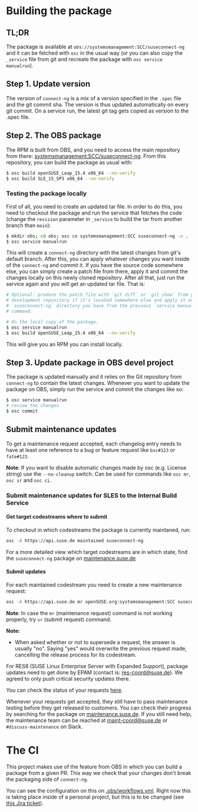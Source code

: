 # Building the package
## TL;DR

The package is available at `obs://systemsmanagement:SCC/suseconnect-ng` and it
can be fetched with `osc` in the usual way (or you can also copy the `_service`
file from git and recreate the package with `osc service manualrun`).

## Step 1. Update version

The version of `connect-ng` is a mix of a version specified in the `.spec` file
and the git commit sha. The version is thus updated automatically on every git
commit. On a service run, the latest git tag gets copied as version to the .spec file.

## Step 2. The OBS package

The RPM is built from OBS, and you need to access the main repository from
there:
[systemsmanagement:SCC/suseconnect-ng](https://build.opensuse.org/package/show/systemsmanagement:SCC/suseconnect-ng).
From this repository, you can build the package as usual with:

```bash
$ osc build openSUSE_Leap_15.4 x86_64 --no-verify
$ osc build SLE_15_SP3 x86_64 --no-verify
```

### Testing the package locally

First of all, you need to create an updated tar file. In order to do this, you
need to checkout the package and run the service that fetches the code (change the
`revision` parameter in `_service` to build the tar from another branch than `main`):

```bash
$ mkdir obs; cd obs; osc co systemsmanagement:SCC suseconnect-ng -o .
$ osc service manualrun
```

This will create a `connect-ng` directory with the latest changes from git's
default branch. After this, you can apply whatever changes you want inside of
the `connect-ng` and commit it. If you have the source code somewhere else, you
can simply create a patch file from there, apply it and commit the changes
locally on this newly cloned repository. After all that, just run the service
again and you will get an updated tar file. That is:

```bash
# Optional: produce the patch file with `git diff` or `git show` from your
# development repository if it's located somewhere else and apply it on the
# `suseconnect-ng` directory you have from the previous `service manualrun`
# command.

# On the local copy of the package.
$ osc service manualrun
$ osc build openSUSE_Leap_15.4 x86_64 --no-verify
```

This will give you an RPM you can install locally.

## Step 3. Update package in OBS devel project

The package is updated manually and it relies on the Git repository from
`connect-ng` to contain the latest changes. Whenever you want to update the
package on OBS, simply run the service and commit the changes like so:

```bash
$ osc service manualrun
# review the changes
$ osc commit
```

## Submit maintenance updates

To get a maintenance request accepted, each changelog entry needs to have at
least one reference to a bug or feature request like `bsc#123` or `fate#123`.

**Note**: If you want to disable automatic changes made by osc (e.g. License
string) use the `--no-cleanup` switch. Can be used for commands like `osc mr`,
`osc sr` and `osc ci`.

### Submit maintenance updates for SLES to the Internal Build Service

#### Get target codestreams where to submit

To checkout in which codestreams the package is currently maintaned, run:

```bash
osc -A https://api.suse.de maintained suseconnect-ng
```

For a more detailed view which target codestreams are in which state, find the
`suseconnect-ng` package on
[maintenance.suse.de](https://maintenance.suse.de/maintained/)

#### Submit updates

For each maintained codestream you need to create a new maintenance request:

```bash
osc -A https://api.suse.de mr openSUSE.org:systemsmanagement:SCC suseconnect-ng SUSE:SLE-15-SP4:GA
```

**Note**: In case the `mr` (maintenance request) command is not working
properly, try `sr` (submit request) command.

**Note:**

* When asked whether or not to supersede a request, the answer is usually "no".
  Saying "yes" would overwrite the previous request made, cancelling the release
  process for its codestream.

For RES8 (SUSE Linux Enterprise Server with Expanded Support), package updates
need to get done by EPAM (contact is: res-coord@suse.de). We agreed to only push
critical security updates there.

You can check the status of your requests
[here](https://build.opensuse.org/package/requests/systemsmanagement:SCC/suseconnect-ng).

Whenever your requests get accepted, they still have to pass maintenance testing
before they get released to customers. You can check their progress by searching
for the package on
[maintenance.suse.de](https://maintenance.suse.de/maintained/). If you still
need help, the maintenance team can be reached at
[maint-coord@suse.de](maint-coord@suse.de) or `#discuss-maintenance` on Slack.

# The CI

This project makes use of the feature from OBS in which you can build a package
from a given PR. This way we check that your changes don't break the packaging
side of `connect-ng`.

You can see the configuration on this on
[.obs/workflows.yml](.obs/workflows.yml). Right now this is taking place inside
of a personal project, but this is to be changed (see [this Jira
ticket](https://jira.suse.com/browse/CSD-79)).
